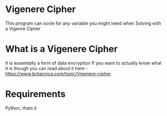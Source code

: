 # Vigenere Cipher
This program can sovle for any variable you might need when Solving with a Vigenre Cipher

# What is a Vigenere Cipher
It is essentially a form of data encryption
If you want to actually know what it is though you can read about it here - https://www.britannica.com/topic/Vigenere-cipher

# Requirements
Python, thats it 
